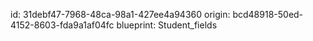 id: 31debf47-7968-48ca-98a1-427ee4a94360
origin: bcd48918-50ed-4152-8603-fda9a1af04fc
blueprint: Student_fields
